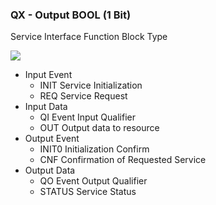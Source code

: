 ### QX - Output BOOL (1 Bit)

Service Interface Function Block Type

![](https://user-images.githubusercontent.com/69573151/210781265-4dabab2d-a9e3-4da6-a14b-8df0a8ed36e5.png)

*   Input Event
    *   INIT Service Initialization
    *   REQ Service Request
*   Input Data
    *   QI Event Input Qualifier 
    *   OUT Output data to resource
*   Output Event
    *   INIT0 Initialization Confirm
    *   CNF Confirmation of Requested Service 
*   Output Data
    *   QO Event Output Qualifier 
    *   STATUS Service Status
